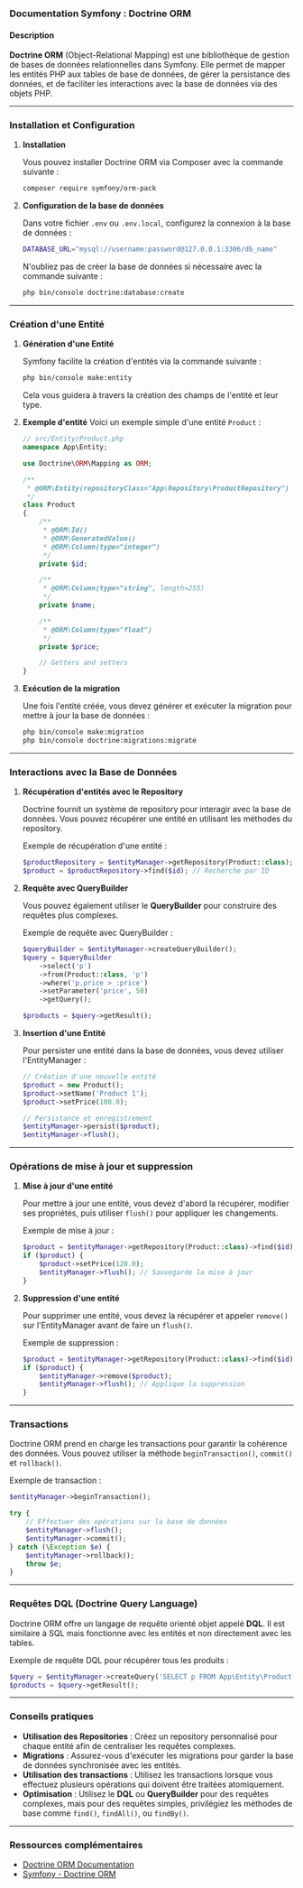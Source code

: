 ### Documentation Symfony : Doctrine ORM

#### Description

**Doctrine ORM** (Object-Relational Mapping) est une bibliothèque de gestion de bases de données relationnelles dans Symfony. Elle permet de mapper les entités PHP aux tables de base de données, de gérer la persistance des données, et de faciliter les interactions avec la base de données via des objets PHP.

---

### Installation et Configuration

1. **Installation**
    
    Vous pouvez installer Doctrine ORM via Composer avec la commande suivante :
    
    ```bash
    composer require symfony/orm-pack
    ```
    
2. **Configuration de la base de données**
    
    Dans votre fichier `.env` ou `.env.local`, configurez la connexion à la base de données :
    
    ```bash
    DATABASE_URL="mysql://username:password@127.0.0.1:3306/db_name"
    ```
    
    N'oubliez pas de créer la base de données si nécessaire avec la commande suivante :
    
    ```bash
    php bin/console doctrine:database:create
    ```
    

---

### Création d'une Entité

1. **Génération d'une Entité**
    
    Symfony facilite la création d'entités via la commande suivante :
    
    ```bash
    php bin/console make:entity
    ```
    
    Cela vous guidera à travers la création des champs de l'entité et leur type.
    
2. **Exemple d'entité** Voici un exemple simple d'une entité `Product` :
    
    ```php
    // src/Entity/Product.php
    namespace App\Entity;
    
    use Doctrine\ORM\Mapping as ORM;
    
    /**
     * @ORM\Entity(repositoryClass="App\Repository\ProductRepository")
     */
    class Product
    {
        /**
         * @ORM\Id()
         * @ORM\GeneratedValue()
         * @ORM\Column(type="integer")
         */
        private $id;
    
        /**
         * @ORM\Column(type="string", length=255)
         */
        private $name;
    
        /**
         * @ORM\Column(type="float")
         */
        private $price;
    
        // Getters and setters
    }
    ```
    
3. **Exécution de la migration**
    
    Une fois l'entité créée, vous devez générer et exécuter la migration pour mettre à jour la base de données :
    
    ```bash
    php bin/console make:migration
    php bin/console doctrine:migrations:migrate
    ```
    

---

### Interactions avec la Base de Données

1. **Récupération d'entités avec le Repository**
    
    Doctrine fournit un système de repository pour interagir avec la base de données. Vous pouvez récupérer une entité en utilisant les méthodes du repository.
    
    Exemple de récupération d'une entité :
    
    ```php
    $productRepository = $entityManager->getRepository(Product::class);
    $product = $productRepository->find($id); // Recherche par ID
    ```
    
2. **Requête avec QueryBuilder**
    
    Vous pouvez également utiliser le **QueryBuilder** pour construire des requêtes plus complexes.
    
    Exemple de requête avec QueryBuilder :
    
    ```php
    $queryBuilder = $entityManager->createQueryBuilder();
    $query = $queryBuilder
        ->select('p')
        ->from(Product::class, 'p')
        ->where('p.price > :price')
        ->setParameter('price', 50)
        ->getQuery();
    
    $products = $query->getResult();
    ```
    
3. **Insertion d'une Entité**
    
    Pour persister une entité dans la base de données, vous devez utiliser l'EntityManager :
    
    ```php
    // Création d'une nouvelle entité
    $product = new Product();
    $product->setName('Product 1');
    $product->setPrice(100.0);
    
    // Persistance et enregistrement
    $entityManager->persist($product);
    $entityManager->flush();
    ```
    

---

### Opérations de mise à jour et suppression

1. **Mise à jour d'une entité**
    
    Pour mettre à jour une entité, vous devez d'abord la récupérer, modifier ses propriétés, puis utiliser `flush()` pour appliquer les changements.
    
    Exemple de mise à jour :
    
    ```php
    $product = $entityManager->getRepository(Product::class)->find($id);
    if ($product) {
        $product->setPrice(120.0);
        $entityManager->flush(); // Sauvegarde la mise à jour
    }
    ```
    
2. **Suppression d'une entité**
    
    Pour supprimer une entité, vous devez la récupérer et appeler `remove()` sur l'EntityManager avant de faire un `flush()`.
    
    Exemple de suppression :
    
    ```php
    $product = $entityManager->getRepository(Product::class)->find($id);
    if ($product) {
        $entityManager->remove($product);
        $entityManager->flush(); // Applique la suppression
    }
    ```
    

---

### Transactions

Doctrine ORM prend en charge les transactions pour garantir la cohérence des données. Vous pouvez utiliser la méthode `beginTransaction()`, `commit()` et `rollback()`.

Exemple de transaction :

```php
$entityManager->beginTransaction();

try {
    // Effectuer des opérations sur la base de données
    $entityManager->flush();
    $entityManager->commit();
} catch (\Exception $e) {
    $entityManager->rollback();
    throw $e;
}
```

---

### Requêtes DQL (Doctrine Query Language)

Doctrine ORM offre un langage de requête orienté objet appelé **DQL**. Il est similaire à SQL mais fonctionne avec les entités et non directement avec les tables.

Exemple de requête DQL pour récupérer tous les produits :

```php
$query = $entityManager->createQuery('SELECT p FROM App\Entity\Product p');
$products = $query->getResult();
```

---

### Conseils pratiques

- **Utilisation des Repositories** : Créez un repository personnalisé pour chaque entité afin de centraliser les requêtes complexes.
- **Migrations** : Assurez-vous d'exécuter les migrations pour garder la base de données synchronisée avec les entités.
- **Utilisation des transactions** : Utilisez les transactions lorsque vous effectuez plusieurs opérations qui doivent être traitées atomiquement.
- **Optimisation** : Utilisez le **DQL** ou **QueryBuilder** pour des requêtes complexes, mais pour des requêtes simples, privilégiez les méthodes de base comme `find()`, `findAll()`, ou `findBy()`.

---

### Ressources complémentaires

- [Doctrine ORM Documentation](https://www.doctrine-project.org/projects/doctrine-orm.html)
- [Symfony - Doctrine ORM](https://symfony.com/doc/current/doctrine.html)